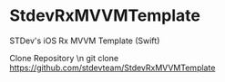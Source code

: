 # StdevRxMVVMTemplate
STDev's iOS Rx MVVM Template (Swift)

Clone Repository \n
git clone https://github.com/stdevteam/StdevRxMVVMTemplate
